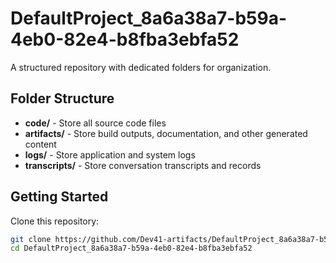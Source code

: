 # DefaultProject_8a6a38a7-b59a-4eb0-82e4-b8fba3ebfa52
A structured repository with dedicated folders for organization.

## Folder Structure

- **code/** - Store all source code files
- **artifacts/** - Store build outputs, documentation, and other generated content
- **logs/** - Store application and system logs
- **transcripts/** - Store conversation transcripts and records

## Getting Started

Clone this repository:
```bash
git clone https://github.com/Dev41-artifacts/DefaultProject_8a6a38a7-b59a-4eb0-82e4-b8fba3ebfa52
cd DefaultProject_8a6a38a7-b59a-4eb0-82e4-b8fba3ebfa52
```
